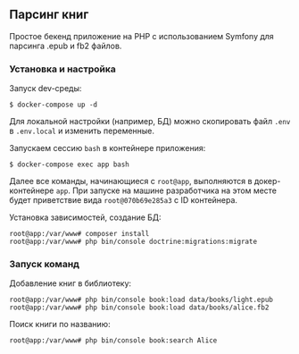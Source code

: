 ## Парсинг книг

Простое бекенд приложение на PHP с использованием Symfony для парсинга .epub и fb2 файлов.

### Установка и настройка

Запуск dev-среды:
```shell script
$ docker-compose up -d
``` 

Для локальной настройки (например, БД) можно скопировать файл `.env` в `.env.local` и изменить переменные.

Запускаем сессию `bash` в контейнере приложения:
```shell script
$ docker-compose exec app bash
```

Далее все команды, начинающиеся с `root@app`, выполняются в докер-контейнере `app`.
При запуске на машине разработчика на этом месте будет приветствие вида `root@070b69e285a3` с ID контейнера.

Установка зависимостей, создание БД:
```shell script
root@app:/var/www# composer install
root@app:/var/www# php bin/console doctrine:migrations:migrate
```

### Запуск команд

Добавление книг в библиотеку:
```shell script
root@app:/var/www# php bin/console book:load data/books/light.epub
root@app:/var/www# php bin/console book:load data/books/alice.fb2
```

Поиск книги по названию:
```shell script
root@app:/var/www# php bin/console book:search Alice
```
